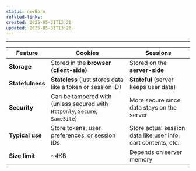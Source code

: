 ```yaml
---
status: newBorn
related-links: 
created: 2025-05-31T13:28
updated: 2025-05-31T13:28
---
```

---

| Feature          | Cookies                                                                     | Sessions                                                      |
| ---------------- | --------------------------------------------------------------------------- | ------------------------------------------------------------- |
| **Storage**      | Stored in the **browser (client-side)**                                     | Stored on the **server-side**                                 |
| **Statefulness** | **Stateless** (just stores data like a token or session ID)                 | **Stateful** (server keeps user data)                         |
| **Security**     | Can be tampered with (unless secured with `HttpOnly`, `Secure`, `SameSite`) | More secure since data stays on the server                    |
| **Typical use**  | Store tokens, user preferences, or session IDs                              | Store actual session data like user info, cart contents, etc. |
| **Size limit**   | ~4KB                                                                        | Depends on server memory                                      |

